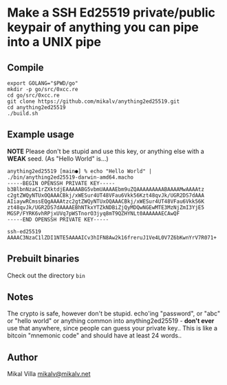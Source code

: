 # Make a SSH Ed25519 private/public keypair of **anything** you can pipe into a UNIX pipe

## Compile

```
export GOLANG="$PWD/go"
mkdir -p go/src/0xcc.re
cd go/src/0xcc.re
git clone https://github.com/mikalv/anything2ed25519.git
cd anything2ed25519
./build.sh
```

## Example usage

**NOTE** Please don't be stupid and use this key, or anything else with a **WEAK** seed. (As "Hello World" is...)

```
anything2ed25519 [main●] % echo "Hello World" | ./bin/anything2ed25519-darwin-amd64.macho
-----BEGIN OPENSSH PRIVATE KEY-----
b3BlbnNzaC1rZXktdjEAAAAABG5vbmUAAAAEbm9uZQAAAAAAAAABAAAAMwAAAAtz
c2gtZWQyNTUxOQAAACBkj/xWESur4UT48VFau6Vkk56Kzt48qvJk/UGR2DS7dAAA
AIiaywRCmssEQgAAAAtzc2gtZWQyNTUxOQAAACBkj/xWESur4UT48VFau6Vkk56K
zt48qvJk/UGR2DS7dAAAAEBhNTkxYTZkNDBiZjQyMDQwNGEwMTE3MzNjZmI3YjE5
MGSP/FYRK6vhRPjxUVq7pWSTnorO3jyq8mT9QZHYNLt0AAAAAAECAwQF
-----END OPENSSH PRIVATE KEY-----

ssh-ed25519 AAAAC3NzaC1lZDI1NTE5AAAAICv3hIFN8Aw2k16freruJ1Ve4L0V7Z6bKwnYrV7R071+
```


## Prebuilt binaries

Check out the directory `bin`

## Notes

The crypto is safe, however don't be stupid. echo'ing "password", or "abc" or "hello world" or anything common into anything2ed25519 - **don't ever** use that anywhere, since people can guess your private key.. This is like a bitcoin "mnemonic code" and should have at least 24 words..


## Author

Mikal Villa <mikalv@mikalv.net>

